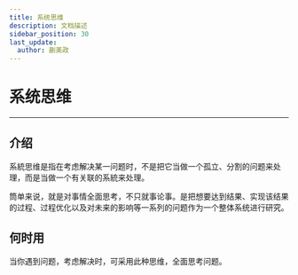 ```yaml
---
title: 系统思维
description: 文档描述
sidebar_position: 30
last_update:
  author: 蒯美政
---
```


# 系统思维

------

## 介绍

系統思维是指在考虑解决某一问题时，不是把它当做一个孤立、分割的问题来处理，而是当做一个有关联的系統来处理。

筒单来说，就是对事情全面思考，不只就事论事。是把想要达到结果、实现该结果的过程、过程优化以及对未来的影响等一系列的问题作为一个整体系统进行研究。


## 何时用

当你遇到问题，考虑解决时，可采用此种思维，全面思考问题。
